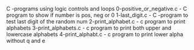 C -programs using logic controls and loops
0-positive_or_negative.c - C program to show if number is pos, neg or 0
1-last_digit.c - C -program to test last digit of the random num
2-print_alphabet.c - c program to print alphabets
3-print_alphabets.c - c program to print both upper and lowercase alphabets
4-print_alphabt.c - c program to print lower alpha without q and e

